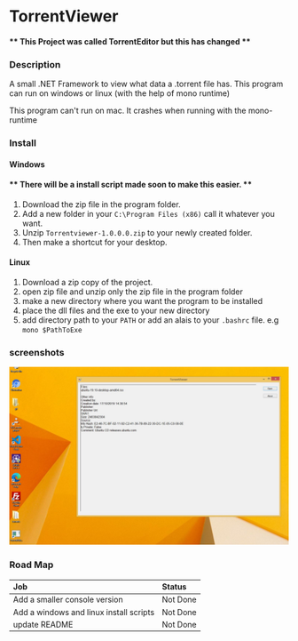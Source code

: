 ﻿# TorrentViewer
#### ** This Project was called TorrentEditor but this has changed **

### Description
A small .NET Framework to view what data a .torrent file has.
This program can run  on windows or linux (with the help of mono runtime)

This program can't run on mac. It crashes when running with the mono-runtime

### Install

#### Windows

#### ** There will be a install script made soon to make this easier. **

1. Download the zip file in the program folder.
2. Add a new folder in your `C:\Program Files (x86)` call it whatever you want.
3. Unzip `Torrentviewer-1.0.0.0.zip` to your newly created folder.
4. Then make a shortcut for your desktop.

#### Linux
1. Download a zip copy of the project.
2. open zip file and unzip only the zip file in the program folder
3. make a new directory where you want the program to be installed
4. place the dll files and the exe to your new directory
5. add directory path to your `PATH` or add an alais to your `.bashrc` file. e.g `mono $PathToExe`




### screenshots

![ I feel so naked!](https://github.com/Frankmau5/TorrentViewer/blob/master/Images/image.JPG)

### Road Map
| Job | Status|
| :------ | :---------- |
| Add a smaller console version| Not Done |
| Add a windows and linux install scripts | Not Done |
| update README | Not Done |